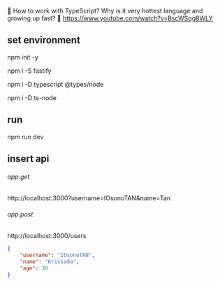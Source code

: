  🚀 How to work with TypeScript? Why is it very hottest language and growing up fast?
 🚀 https://www.youtube.com/watch?v=BscWSqg8WLY

## set environment

npm init -y

npm i -S fastify

npm i -D typescript @types/node

npm i -D ts-node

## run

npm run dev 

## insert api 

###### app.get

http://localhost:3000?username=IOsonoTAN&name=Tan

###### app.post

http://localhost:3000/users

```json
{
    "username": "IOsonoTAN",
    "name": "Krissada",
    "age": 30
}
```

